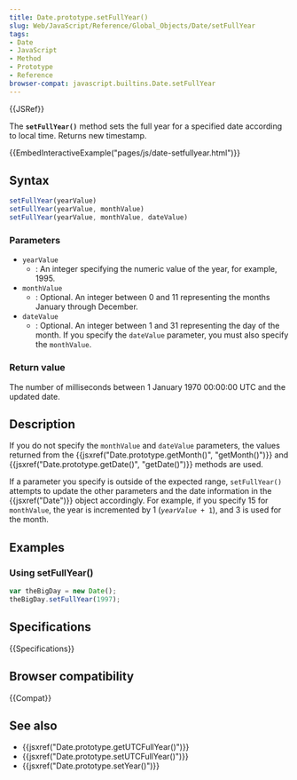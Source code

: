 ```yaml
---
title: Date.prototype.setFullYear()
slug: Web/JavaScript/Reference/Global_Objects/Date/setFullYear
tags:
- Date
- JavaScript
- Method
- Prototype
- Reference
browser-compat: javascript.builtins.Date.setFullYear
---
```

{{JSRef}}

The **`setFullYear()`** method sets the full year for a specified date according
to local time. Returns new timestamp.

{{EmbedInteractiveExample("pages/js/date-setfullyear.html")}}

## Syntax

```js
setFullYear(yearValue)
setFullYear(yearValue, monthValue)
setFullYear(yearValue, monthValue, dateValue)
```

### Parameters

- `yearValue`
  - : An integer specifying the numeric value of the year, for example, 1995.
- `monthValue`
  - : Optional. An integer between 0 and 11 representing the months January
    through December.
- `dateValue`
  - : Optional. An integer between 1 and 31 representing the day of the month.
    If you specify the `dateValue` parameter, you must also specify the
    `monthValue`.

### Return value

The number of milliseconds between 1 January 1970 00:00:00 UTC and the updated
date.

## Description

If you do not specify the `monthValue` and `dateValue` parameters, the values
returned from the
{{jsxref("Date.prototype.getMonth()", "getMonth()")}} and
{{jsxref("Date.prototype.getDate()", "getDate()")}} methods are
used.

If a parameter you specify is outside of the expected range, `setFullYear()`
attempts to update the other parameters and the date information in the
{{jsxref("Date")}} object accordingly. For example, if you specify 15 for
`monthValue`, the year is incremented by 1 (<code><var>yearValue</var> +
1</code>), and 3 is used for the month.

## Examples

### Using setFullYear()

```js
var theBigDay = new Date();
theBigDay.setFullYear(1997);
```

## Specifications

{{Specifications}}

## Browser compatibility

{{Compat}}

## See also

- {{jsxref("Date.prototype.getUTCFullYear()")}}
- {{jsxref("Date.prototype.setUTCFullYear()")}}
- {{jsxref("Date.prototype.setYear()")}}
